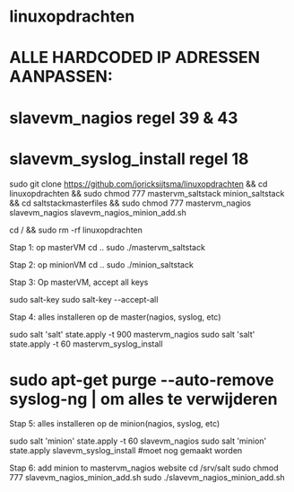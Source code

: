 # linuxopdrachten

# ALLE HARDCODED IP ADRESSEN AANPASSEN:

# slavevm_nagios    regel 39 & 43
# slavevm_syslog_install regel 18

sudo git clone https://github.com/joricksijtsma/linuxopdrachten && cd linuxopdrachten && sudo chmod 777 mastervm_saltstack minion_saltstack && cd saltstackmasterfiles && sudo chmod 777 mastervm_nagios slavevm_nagios slavevm_nagios_minion_add.sh

cd / && sudo rm -rf linuxopdrachten

Stap 1: op masterVM
cd ..
sudo ./mastervm_saltstack

Stap 2: op minionVM
cd ..
sudo ./minion_saltstack

Stap 3: Op masterVM, accept all keys

sudo salt-key
sudo salt-key --accept-all

Stap 4: alles installeren op de master(nagios, syslog, etc)

sudo salt 'salt' state.apply -t 900 mastervm_nagios
sudo salt 'salt' state.apply -t 60 mastervm_syslog_install

# sudo apt-get purge --auto-remove syslog-ng  | om alles te verwijderen

Stap 5: alles installeren op de minion(nagios, syslog, etc)

sudo salt 'minion' state.apply -t 60 slavevm_nagios
sudo salt 'minion' state.apply slavevm_syslog_install #moet nog gemaakt worden

Stap 6: add minion to mastervm_nagios website
cd /srv/salt
sudo chmod 777 slavevm_nagios_minion_add.sh
sudo ./slavevm_nagios_minion_add.sh
